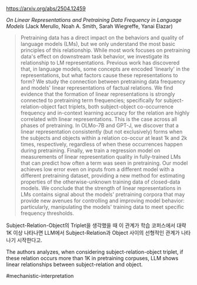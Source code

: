 https://arxiv.org/abs/2504.12459

*On Linear Representations and Pretraining Data Frequency in Language Models* (Jack Merullo, Noah A. Smith, Sarah Wiegreffe, Yanai Elazar)

> Pretraining data has a direct impact on the behaviors and quality of language models (LMs), but we only understand the most basic principles of this relationship. While most work focuses on pretraining data's effect on downstream task behavior, we investigate its relationship to LM representations. Previous work has discovered that, in language models, some concepts are encoded 'linearly' in the representations, but what factors cause these representations to form? We study the connection between pretraining data frequency and models' linear representations of factual relations. We find evidence that the formation of linear representations is strongly connected to pretraining term frequencies; specifically for subject-relation-object fact triplets, both subject-object co-occurrence frequency and in-context learning accuracy for the relation are highly correlated with linear representations. This is the case across all phases of pretraining. In OLMo-7B and GPT-J, we discover that a linear representation consistently (but not exclusively) forms when the subjects and objects within a relation co-occur at least 1k and 2k times, respectively, regardless of when these occurrences happen during pretraining. Finally, we train a regression model on measurements of linear representation quality in fully-trained LMs that can predict how often a term was seen in pretraining. Our model achieves low error even on inputs from a different model with a different pretraining dataset, providing a new method for estimating properties of the otherwise-unknown training data of closed-data models. We conclude that the strength of linear representations in LMs contains signal about the models' pretraining corpora that may provide new avenues for controlling and improving model behavior: particularly, manipulating the models' training data to meet specific frequency thresholds.

Subject-Relation-Object의 Triplet을 생각했을 때 이 관계가 학습 코퍼스에서 대략 1K 이상 나타나면 LLM에서 Subject-Relation과 Object 사이의 선형적인 관계가 나타나기 시작한다고.

<english>
The authors analyzes, when considering subject-relation-object triplet, if these relation occurs more than 1K in pretraining corpuses, LLM shows linear relationships between subject-relation and object.
</english>

#mechanistic-interpretation 